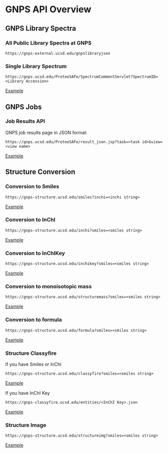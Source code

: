 # GNPS API Overview

## GNPS Library Spectra

### All Public Library Spectra at GNPS

```https://gnps-external.ucsd.edu/gnpslibraryjson```

### Single Library Spectrum

```https://gnps.ucsd.edu/ProteoSAFe/SpectrumCommentServlet?SpectrumID=<Library Accession>```

[Example](https://gnps.ucsd.edu/ProteoSAFe/SpectrumCommentServlet?SpectrumID=CCMSLIB00005463737)

## GNPS Jobs

### Job Results API

GNPS job results page in JSON format:

```https://gnps.ucsd.edu/ProteoSAFe/result_json.jsp?task=<task id>&view=<view name>```

[Example](https://gnps.ucsd.edu/ProteoSAFe/result_json.jsp?task=1ad7bc366aef45ce81d2dfcca0a9a5e7&view=view_all_annotations_DB)

## Structure Conversion

### Conversion to Smiles

```https://gnps-structure.ucsd.edu/smiles?inchi=<inchi string>```

[Example](https://gnps-structure.ucsd.edu/smiles?inchi=InChI=1S/C8H10N4O2/c1-10-4-9-6-5(10)7(13)12(3)8(14)11(6)2/h4H,1-3H3)

### Conversion to InChI

```https://gnps-structure.ucsd.edu/inchi?smiles=<smiles string>```

[Example](https://gnps-structure.ucsd.edu/inchi?smiles=Cn1c(=O)c2c(ncn2C)n(C)c1=O)

### Conversion to InChIKey

```https://gnps-structure.ucsd.edu/inchikey?smiles=<smiles string>```

[Example](https://gnps-structure.ucsd.edu/inchikey?smiles=Cn1c(=O)c2c(ncn2C)n(C)c1=O)

### Conversion to monoisotopic mass

```https://gnps-structure.ucsd.edu/structuremass?smiles=<smiles string>```

[Example](https://gnps-structure.ucsd.edu/structuremass?smiles=Cn1c(=O)c2c(ncn2C)n(C)c1=O)

### Conversion to formula

```https://gnps-structure.ucsd.edu/formula?smiles=<smiles string>```

[Example](https://gnps-structure.ucsd.edu/formula?smiles=Cn1c(=O)c2c(ncn2C)n(C)c1=O)

### Structure Classyfire

If you have Smiles or InChI

```https://gnps-structure.ucsd.edu/classyfire?smiles=<smiles string>```

[Example](https://gnps-structure.ucsd.edu/classyfire?smiles=Cn1c(=O)c2c(ncn2C)n(C)c1=O)

If you have InChI Key

```https://gnps-classyfire.ucsd.edu/entities/<InChI Key>.json```

[Example](https://gnps-classyfire.ucsd.edu/entities/RYYVLZVUVIJVGH-UHFFFAOYSA-N.json)


### Structure Image

```https://gnps-structure.ucsd.edu/structureimg?smiles=<smiles string>```

[Example](https://gnps-structure.ucsd.edu/structureimg?smiles=Cn1c(=O)c2c(ncn2C)n(C)c1=O)
